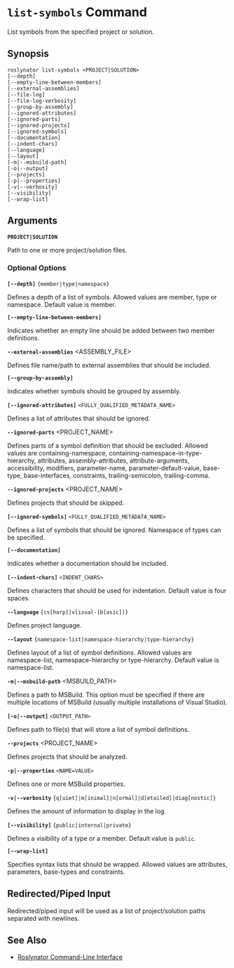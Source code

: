 
# `list-symbols` Command

List symbols from the specified project or solution.

## Synopsis

```shell
roslynator list-symbols <PROJECT|SOLUTION>
[--depth]
[--empty-line-between-members]
[--external-assemblies]
[--file-log]
[--file-log-verbosity]
[--group-by-assembly]
[--ignored-attributes]
[--ignored-parts]
[--ignored-projects]
[--ignored-symbols]
[--documentation]
[--indent-chars]
[--language]
[--layout]
[-m|--msbuild-path]
[-o|--output]
[--projects]
[-p|--properties]
[-v|--verbosity]
[--visibility]
[--wrap-list]
```

## Arguments

**`PROJECT|SOLUTION`**

Path to one or more project/solution files.

### Optional Options

**`[--depth]`** `{member|type|namespace}`

Defines a depth of a list of symbols. Allowed values are member, type or namespace. Default value is member.

**`[--empty-line-between-members]`**

Indicates whether an empty line should be added between two member definitions.

**`--external-assemblies`** <ASSEMBLY_FILE>

Defines file name/path to external assemblies that should be included.

**`[--group-by-assembly]`**

Indicates whether symbols should be grouped by assembly.

**`[--ignored-attributes]`** `<FULLY_QUALIFIED_METADATA_NAME>`

Defines a list of attributes that should be ignored.

**`--ignored-parts`** <PROJECT_NAME>

Defines parts of a symbol definition that should be excluded. Allowed values are containing-namespace, containing-namespace-in-type-hierarchy, attributes, assembly-attributes, attribute-arguments, accessibility, modifiers, parameter-name, parameter-default-value, base-type, base-interfaces, constraints, trailing-semicolon, trailing-comma.

**`--ignored-projects`** <PROJECT_NAME>

Defines projects that should be skipped.

**`[--ignored-symbols]`** `<FULLY_QUALIFIED_METADATA_NAME>`

Defines a list of symbols that should be ignored. Namespace of types can be specified.

**`[--documentation]`**

Indicates whether a documentation should be included.

**`[--indent-chars]`** `<INDENT_CHARS>`

Defines characters that should be used for indentation. Default value is four spaces.

**`--language`** `{cs[harp]|v[isual-]b[asic])}`

Defines project language.

**`--layout`** `{namespace-list|namespace-hierarchy|type-hierarchy}`

Defines layout of a list of symbol definitions. Allowed values are namespace-list, namespace-hierarchy or type-hierarchy. Default value is namespace-list.

**`-m|--msbuild-path`** <MSBUILD_PATH>

Defines a path to MSBuild. This option must be specified if there are multiple locations of MSBuild (usually multiple installations of Visual Studio).

**`[-o|--output]`** `<OUTPUT_PATH>`

Defines path to file(s) that will store a list of symbol definitions.

**`--projects`** <PROJECT_NAME>

Defines projects that should be analyzed.

**`-p|--properties`** `<NAME=VALUE>`

Defines one or more MSBuild properties.

**`-v|--verbosity`** `{q[uiet]|m[inimal]|n[ormal]|d[etailed]|diag[nostic]}`

Defines the amount of information to display in the log.

**`[--visibility]`** `{public|internal|private}`

Defines a visibility of a type or a member. Default value is `public`.

**`[--wrap-list]`**

Specifies syntax lists that should be wrapped. Allowed values are attributes, parameters, base-types and constraints.

## Redirected/Piped Input

Redirected/piped input will be used as a list of project/solution paths separated with newlines.

## See Also

* [Roslynator Command-Line Interface](README.md)
